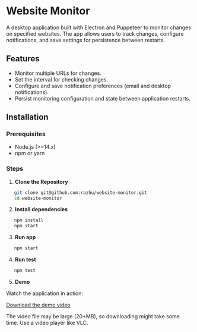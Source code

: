 # Website Monitor

A desktop application built with Electron and Puppeteer to monitor changes on specified websites. The app allows users to track changes, configure notifications, and save settings for persistence between restarts.

## Features

- Monitor multiple URLs for changes.
- Set the interval for checking changes.
- Configure and save notification preferences (email and desktop notifications).
- Persist monitoring configuration and state between application restarts.

## Installation

### Prerequisites

- Node.js (>=14.x)
- npm or yarn

### Steps

1. **Clone the Repository**

```bash
   git clone git@github.com:razhu/website-monitor.git
   cd website-monitor
```

2. **Install dependencies**

```bash
   npm install
   npm start
```

3. **Run app**

```bash
   npm start
```

4. **Run test**

```bash
   npm test
```

5. **Demo**

Watch the application in action:

[Download the demo video](https://github.com/razhu/website-monitor/tree/main/docs/video.mov)

The video file may be large (20+MB), so downloading might take some time. Use a video player like VLC.

